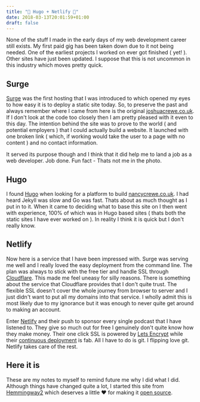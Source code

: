 ```yaml
---
title: "🎉 Hugo + Netlify 🎉"
date: 2018-03-13T20:01:59+01:00
draft: false
---
```


None of the stuff I made in the early days of my web development career still exists. My first paid gig has been taken down due to it not being needed. One of the earliest projects I worked on ever got finished ( yet! ). Other sites have just been updated. I suppose that this is not uncommon in this industry which moves pretty quick.

## Surge

[Surge](https://surge.sh) was the first hosting that I was introduced to which opened my eyes to how easy it is to deploy a static site today. So, to preserve the past and always remember where I came from here is the original [joshuacrewe.co.uk](https://joshuacrewe.surge.sh). If I don't look at the code too closely then I am pretty pleased with it even to this day. The intention behind the site was to prove to the world ( and potential employers ) that I could actually build a website. It launched with one broken link ( which, if working would take the user to a page with no content ) and no contact information.

It served its purpose though and I think that it did help me to land a job as a web developer. Job done. Fun fact - Thats not me in the photo.

## Hugo

I found [Hugo](https://gohugo.com) when looking for a platform to build [nancycrewe.co.uk](https://nancycrewe.co.uk). I had heard Jekyll was slow and Go was fast. Thats about as much thought as I put in to it. When it came to deciding what to base this site on I then went with experience, 100% of which was in Hugo based sites ( thats both the static sites I have ever worked on ). In reality I think it is quick but I don't really know.

## Netlify

Now here is a service that I have been impressed with. Surge was serving me well and I really loved the easy deployment from the command line. The plan was always to stick with the free tier and handle SSL through [Cloudflare](https://cloudflare.com). This made me feel uneasy for silly reasons. There is something about the service that Cloudflare provides that I don't quite trust. The flexible SSL doesn't cover the whole journey from browser to server and I just didn't want to put all my domains into that service. I wholly admit this is most likely due to my ignorance but it was enough to never quite get around to making an account.

Enter [Netlify](https://netlify.com) and their push to sponsor every single podcast that I have listened to. They give so much out for free I genuinely don't quite know how they make money. Their one click SSL is powered by [Lets Encrypt](https://letsencrypt.org) while their [continuous deployment](https://www.netlify.com/docs/continuous-deployment/) is fab. All I have to do is git. I flipping love git. Netlify takes care of the rest.

## Here it is

These are my notes to myself to remind future me why I did what I did. Although things have changed quite a lot, I started this site from [Hemmingway2](https://gitlab.com/beli3ver/hemingway2) which deserves a little ❤️  for making it [open source](https://en.wikipedia.org/wiki/Open-source_model).
